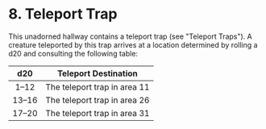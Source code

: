 # 8. Teleport Trap

This unadorned hallway contains a teleport trap (see "Teleport Traps"). A creature teleported by this trap arrives at a location determined by rolling a d20 and consulting the following table:

|  d20  | Teleport Destination         |
|:-----:|------------------------------|
|  1–12 | The teleport trap in area 11 |
| 13–16 | The teleport trap in area 26 |
| 17–20 | The teleport trap in area 31 |